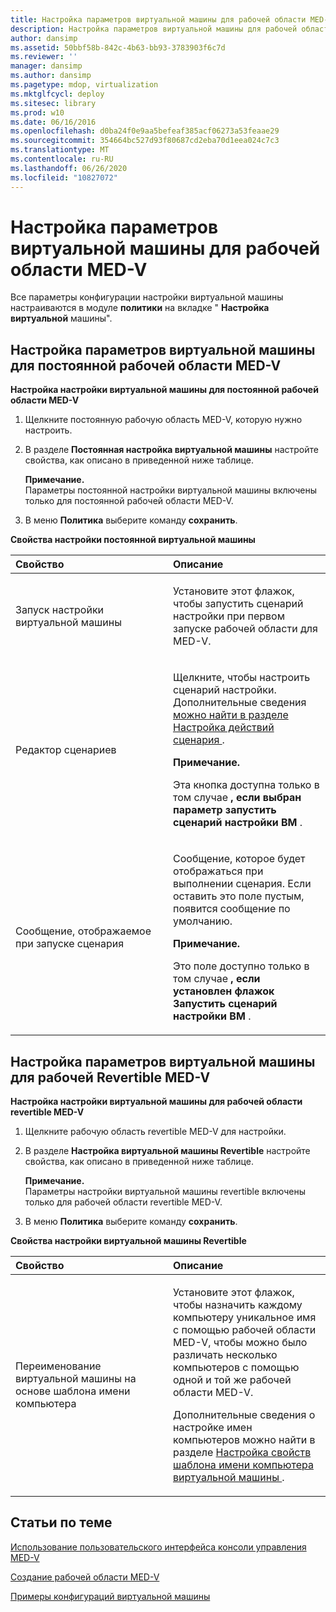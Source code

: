```yaml
---
title: Настройка параметров виртуальной машины для рабочей области MED-V
description: Настройка параметров виртуальной машины для рабочей области MED-V
author: dansimp
ms.assetid: 50bbf58b-842c-4b63-bb93-3783903f6c7d
ms.reviewer: ''
manager: dansimp
ms.author: dansimp
ms.pagetype: mdop, virtualization
ms.mktglfcycl: deploy
ms.sitesec: library
ms.prod: w10
ms.date: 06/16/2016
ms.openlocfilehash: d0ba24f0e9aa5befeaf385acf06273a53feaae29
ms.sourcegitcommit: 354664bc527d93f80687cd2eba70d1eea024c7c3
ms.translationtype: MT
ms.contentlocale: ru-RU
ms.lasthandoff: 06/26/2020
ms.locfileid: "10827072"
---
```

# Настройка параметров виртуальной машины для рабочей области MED-V


Все параметры конфигурации настройки виртуальной машины настраиваются в модуле **политики** на вкладке " **Настройка виртуальной** машины".

## Настройка параметров виртуальной машины для постоянной рабочей области MED-V


**Настройка настройки виртуальной машины для постоянной рабочей области MED-V**

1.  Щелкните постоянную рабочую область MED-V, которую нужно настроить.

2.  В разделе **Постоянная настройка виртуальной машины** настройте свойства, как описано в приведенной ниже таблице.

    **Примечание.**  
    Параметры постоянной настройки виртуальной машины включены только для постоянной рабочей области MED-V.



3.  В меню **Политика** выберите команду **сохранить**.

**Свойства настройки постоянной виртуальной машины**

<table>
<colgroup>
<col width="50%" />
<col width="50%" />
</colgroup>
<thead>
<tr class="header">
<th align="left">Свойство</th>
<th align="left">Описание</th>
</tr>
</thead>
<tbody>
<tr class="odd">
<td align="left"><p>Запуск настройки виртуальной машины</p></td>
<td align="left"><p>Установите этот флажок, чтобы запустить сценарий настройки при первом запуске рабочей области для MED-V.</p></td>
</tr>
<tr class="even">
<td align="left"><p>Редактор сценариев</p></td>
<td align="left"><p>Щелкните, чтобы настроить сценарий настройки. Дополнительные сведения <a href="how-to-set-up-script-actions.md" data-raw-source="[How to Set Up Script Actions](how-to-set-up-script-actions.md)"> можно найти в разделе Настройка действий сценария </a> .</p>
<div class="alert">
<strong>Примечание.</strong><br/><p>Эта кнопка доступна только в том случае <strong> , если выбран параметр запустить сценарий настройки ВМ </strong> .</p>
</div>
<div>

</div></td>
</tr>
<tr class="odd">
<td align="left"><p>Сообщение, отображаемое при запуске сценария</p></td>
<td align="left"><p>Сообщение, которое будет отображаться при выполнении сценария. Если оставить это поле пустым, появится сообщение по умолчанию.</p>
<div class="alert">
<strong>Примечание.</strong><br/><p>Это поле доступно только в том случае <strong> , если установлен флажок Запустить сценарий настройки ВМ </strong> .</p>
</div>
<div>

</div></td>
</tr>
</tbody>
</table>



## Настройка параметров виртуальной машины для рабочей Revertible MED-V


**Настройка настройки виртуальной машины для рабочей области revertible MED-V**

1.  Щелкните рабочую область revertible MED-V для настройки.

2.  В разделе **Настройка виртуальной машины Revertible** настройте свойства, как описано в приведенной ниже таблице.

    **Примечание.**  
    Параметры настройки виртуальной машины revertible включены только для рабочей области revertible MED-V.



3.  В меню **Политика** выберите команду **сохранить**.

**Свойства настройки виртуальной машины Revertible**

<table>
<colgroup>
<col width="50%" />
<col width="50%" />
</colgroup>
<thead>
<tr class="header">
<th align="left">Свойство</th>
<th align="left">Описание</th>
</tr>
</thead>
<tbody>
<tr class="odd">
<td align="left"><p>Переименование виртуальной машины на основе шаблона имени компьютера</p></td>
<td align="left"><p>Установите этот флажок, чтобы назначить каждому компьютеру уникальное имя с помощью рабочей области MED-V, чтобы можно было различать несколько компьютеров с помощью одной и той же рабочей области MED-V.</p>
<p>Дополнительные сведения о настройке имен компьютеров можно найти в разделе <a href="how-to-configure-vm-computer-name-pattern-propertiesmedvv2.md" data-raw-source="[How to Configure VM Computer Name Pattern Properties](how-to-configure-vm-computer-name-pattern-propertiesmedvv2.md)"> Настройка свойств шаблона имени компьютера виртуальной машины </a> .</p></td>
</tr>
</tbody>
</table>



## Статьи по теме


[Использование пользовательского интерфейса консоли управления MED-V](using-the-med-v-management-console-user-interface.md)

[Создание рабочей области MED-V](creating-a-med-v-workspacemedv-10-sp1.md)

[Примеры конфигураций виртуальной машины](examples-of-virtual-machine-configurationsv2.md)









